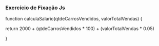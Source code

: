 ### Exercício de Fixação Js

function calculaSalario(qtdeCarrosVendidos, valorTotalVendas) {
  
 return 2000 + (qtdeCarrosVendidos * 100) + (valorTotalVendas * 0.05)

}

